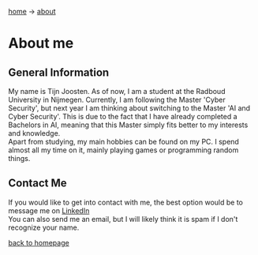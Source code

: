[home](index.md) -> [about](about.md)

# About me

## General Information

My name is Tijn Joosten. As of now, I am a student at the Radboud University in Nijmegen. Currently, I am following the Master 'Cyber Security', but next year I am thinking about switching to the Master 'AI and Cyber Security'. This is due to the fact that I have already completed a Bachelors in AI, meaning that this Master simply fits better to my interests and knowledge. <br>
Apart from studying, my main hobbies can be found on my PC. I spend almost all my time on it, mainly playing games or programming random things. 

## Contact Me
If you would like to get into contact with me, the best option would be to message me on <a href="https://www.linkedin.com/in/tijnjoosten/" target="_blank">LinkedIn</a> <br> 
You can also send me an email, but I will likely think it is spam if I don't recognize your name.

[back to homepage](index.md)